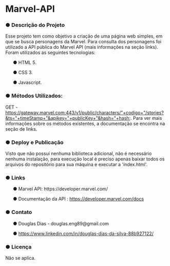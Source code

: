 # Marvel-API

<h3>● Descrição do Projeto</h3>

Esse projeto tem como objetivo a criação de uma página web simples, em que se busca personagens da Marvel. Para consulta dos personagens foi utilizado a API pública do Marvel API (mais informações na seção links). Foram utilizados as seguintes tecnologias:

 <ul>● HTML 5.</ul>
	
 <ul>● CSS 3.</ul> 
	
 <ul>● Javascript.</ul>
 
<h3>● Métodos Utilizados: </h3>

GET - https://gateway.marvel.com:443/v1/public/characters/"+codigo+"/stories?&ts="+timeStamp+"&apikey="+publicKey+"&hash="+hash;. Para ver mais informações sobre os métodos existentes, a documentação se encontra na seção de links.

<h3>● Deploy e Publicação</h3>

Visto que não possuí nenhuma biblioteca adicional, não é necessário nenhuma instalação, para execução local é preciso apenas baixar todos os arquivos do repositório para sua máquina e executar a 'index.html'.

<h3>● Links</h3>

<ul>● Marvel API: https://developer.marvel.com/

● Documentação da API : https://developer.marvel.com/docs</ul>

<h3>● Contato </h3>

<ul>● Douglas Dias - douglas.eng89@gmail.com

● https://www.linkedin.com/in/douglas-dias-da-silva-88b927122/</ul>

<h3>● Licença</h3>
Não se aplica.
